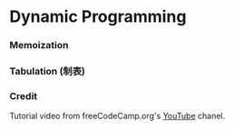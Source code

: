 # Dynamic Programming

### Memoization

### Tabulation (制表)

### Credit
Tutorial video from freeCodeCamp.org's <a href="https://www.youtube.com/watch?v=oBt53YbR9Kk&list=PL6KkuR8EGjFAuPwqdjYrBTE3IWr4aatqO&index=7&t=4s">YouTube</a> chanel.
